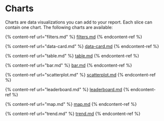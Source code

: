 # Charts

Charts are data visualizations you can add to your report. Each slice can contain one chart. The following charts are available:

{% content-ref url="filters.md" %}
[filters.md](filters.md)
{% endcontent-ref %}

{% content-ref url="data-card.md" %}
[data-card.md](data-card.md)
{% endcontent-ref %}

{% content-ref url="table.md" %}
[table.md](table.md)
{% endcontent-ref %}

{% content-ref url="bar.md" %}
[bar.md](bar.md)
{% endcontent-ref %}

{% content-ref url="scatterplot.md" %}
[scatterplot.md](scatterplot.md)
{% endcontent-ref %}

{% content-ref url="leaderboard.md" %}
[leaderboard.md](leaderboard.md)
{% endcontent-ref %}

{% content-ref url="map.md" %}
[map.md](map.md)
{% endcontent-ref %}

{% content-ref url="trend.md" %}
[trend.md](trend.md)
{% endcontent-ref %}
